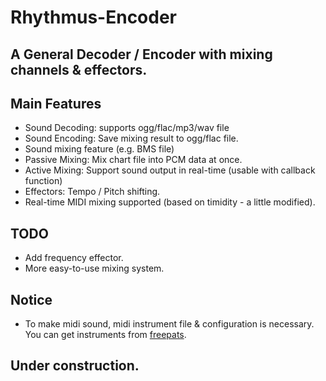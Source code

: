 Rhythmus-Encoder
================

## A General Decoder / Encoder with mixing channels & effectors.

## Main Features
- Sound Decoding: supports ogg/flac/mp3/wav file
- Sound Encoding: Save mixing result to ogg/flac file.
- Sound mixing feature (e.g. BMS file)
- Passive Mixing: Mix chart file into PCM data at once.
- Active Mixing: Support sound output in real-time (usable with callback function)
- Effectors: Tempo / Pitch shifting.
- Real-time MIDI mixing supported (based on timidity - a little modified).

## TODO
- Add frequency effector.
- More easy-to-use mixing system.

## Notice
- To make midi sound, midi instrument file & configuration is necessary. You can get instruments from [freepats](https://github.com/feross/freepats).

## Under construction.
